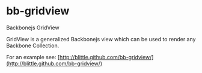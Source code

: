 bb-gridview
===========

Backbonejs GridView

GridView is a generalized Backbonejs view which can be used to render any Backbone Collection.

For an example see: [http://blittle.github.com/bb-gridview/](http://blittle.github.com/bb-gridview/) 
